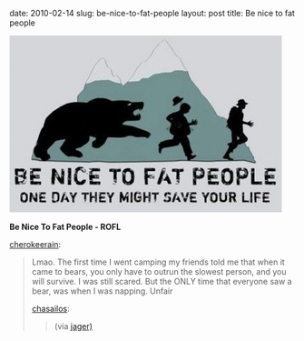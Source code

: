 date: 2010-02-14
slug: be-nice-to-fat-people
layout: post
title: Be nice to fat people


<a href="http://www.dweebist.com/2010/02/life-savers/?utm_source=feedburner&amp;utm_medium=feed&amp;utm_campaign=Feed%3A+Dweebist+%28Dweebist%29&amp;utm_content=Google+Reader"><img src="/static/tumblr_files/tumblr_kxp6tbmq6c1qzyaoeo1_500.jpg"/></a><br/><p><b>Be Nice To Fat People - ROFL</b></p>

<p><a href="http://cherokeerain.tumblr.com/post/386177331/lmao-the-first-time-i-went-camping-my-friends" target="_blank">cherokeerain</a>:</p>

<blockquote>

<p>Lmao. The first time I went camping my friends told me that when it came to bears, you only have to outrun the slowest person, and you will survive. I was still scared. But the ONLY time that everyone saw a bear, was when I was napping. Unfair</p>

<p><a href="http://chasailos.tumblr.com/post/385763548/via-jager" target="_blank">chasailos</a>:</p>

<blockquote>

<p>(via <a href="http://jager.tumblr.com/" target="_blank">jager)</a></p>

</blockquote>

</blockquote>
